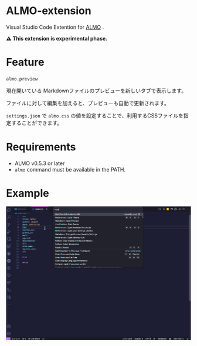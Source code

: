 # ALMO-extension

Visual Studio Code Extention for [ALMO](https://github.com/abap34/ALMO) .

**⚠️ This extension is experimental phase.**

# Feature

`almo.preview`

現在開いている Markdownファイルのプレビューを新しいタブで表示します。

ファイルに対して編集を加えると、プレビューも自動で更新されます。

`settings.json` で `almo.css` の値を設定することで、利用するCSSファイルを指定することができます。

# Requirements  

- ALMO v0.5.3 or later
- `almo` command must be available in the PATH.


# Example

![](assets/almo-ext-demo.gif)
